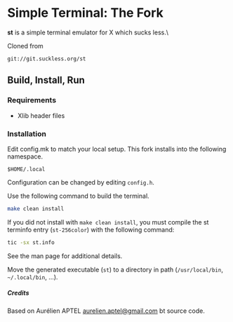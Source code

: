 # Simple Terminal: The Fork

**st** is a simple terminal emulator for X which sucks less.\

Cloned from

```
git://git.suckless.org/st
```

## Build, Install, Run

### Requirements

- Xlib header files

### Installation

Edit config.mk to match your local setup. This fork installs into the following
namespace.

```
$HOME/.local
```

Configuration can be changed by editing `config.h`.

Use the following command to build the terminal.

```sh
make clean install
```

If you did not install with `make clean install`, you must compile
the st terminfo entry (`st-256color`) with the following command:

```sh
tic -sx st.info
```

See the man page for additional details.

Move the generated executable (`st`) to a directory in path (`/usr/local/bin`,
`~/.local/bin`, ...).

##### Credits

Based on Aurélien APTEL <aurelien.aptel@gmail.com> bt source code.
